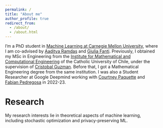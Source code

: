 ```yaml
---
permalink: /
title: "About me"
author_profile: true
redirect_from: 
  - /about/
  - /about.html
---
```


I’m a PhD student in [Machine Learning at Carnegie Mellon University]([https://duckduckgo.com](https://www.ml.cmu.edu/)), where I am co-advised by [Aaditya Ramdas](https://www.stat.cmu.edu/~aramdas/) and [Giulia Fanti](https://gfanti.github.io/). Previously, I obtained my MSc in Engineering from the [Institute for Mathematical and Computational Engineering](https://imc.uc.cl/) of the Catholic University of Chile, under the supervision of [Cristobal Guzman](https://sites.google.com/view/cguzman/). Before that, I got a Mathematical Engineering degree from the same institution. I was also a Student Researcher at Google Deepmind working with [Courtney Paquette](https://cypaquette.github.io/) and [Fabian Pedregosa](https://fa.bianp.net/pages/about.html) in 2022-23.

<h1>Research</h1>

My research interests lie in theoretical aspects of machine learning, including stochastic optimization and privacy-preserving ML.



